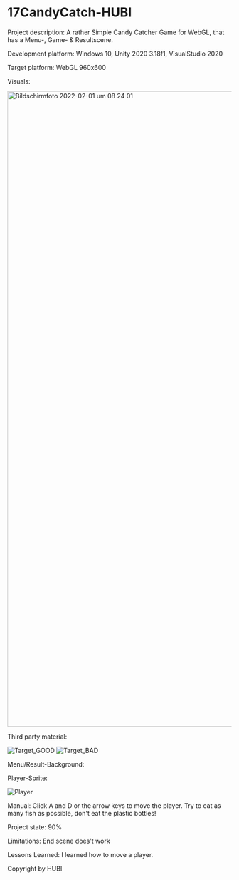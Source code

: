 # 17CandyCatch-HUBI
Project description:
A rather Simple Candy Catcher Game for WebGL, that has a Menu-, Game- & Resultscene.

Development platform:
Windows 10, Unity 2020 3.18f1, VisualStudio 2020

Target platform:
WebGL 960x600

Visuals:

<img width="1424" alt="Bildschirmfoto 2022-02-01 um 08 24 01" src="https://user-images.githubusercontent.com/56028778/151928056-5439110d-d9f9-4e99-9cc4-249c9060cd40.png">


Third party material:

![Target_GOOD](https://user-images.githubusercontent.com/56028778/151928765-69c6b4b6-b981-4031-81b1-dab26e292dde.png)
![Target_BAD](https://user-images.githubusercontent.com/56028778/151928781-3f907a54-05bc-4beb-a93e-ce9b48f64686.png)

Menu/Result-Background: 

Player-Sprite: 

![Player](https://user-images.githubusercontent.com/56028778/151928843-f863e8da-dccb-4c3c-819b-8ad2568b342b.png)

Manual:
Click A and D or the arrow keys to move the player. Try to eat as many fish as possible, don't eat the plastic bottles!

Project state:
90%

Limitations:
End scene does't work

Lessons Learned:
I learned how to move a player.

Copyright by HUBI
